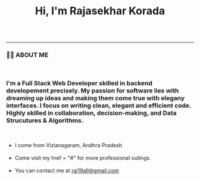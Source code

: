 <h1 style="text-align: center;">Hi, I'm Rajasekhar Korada</h1>
<br>
<br>
<hr>

<h3>👨‍💻 ABOUT ME </h3>
<br>
<h3>I'm a Full Stack Web Developer skilled in backend developement precisely. My passion for software lies with dreaming up ideas and making them come true with elegany interfaces. I focus on writing clean, elegant and efficient code. Highly skilled in collaboration, decision-making, and Data Strucutures & Algorithms. </h3>

<br>

<ul>
    <li>I come from Vizianagaram, Andhra Pradesh</li> <br>
    <li>Come visit my <a>href = "#"</a> for more professional outings.</li> <br>
    <li> You can contact me at <a href = "mailto:raj19all@gmail.com">raj19all@gmail.com</a></li> 
</ul>
<br>

